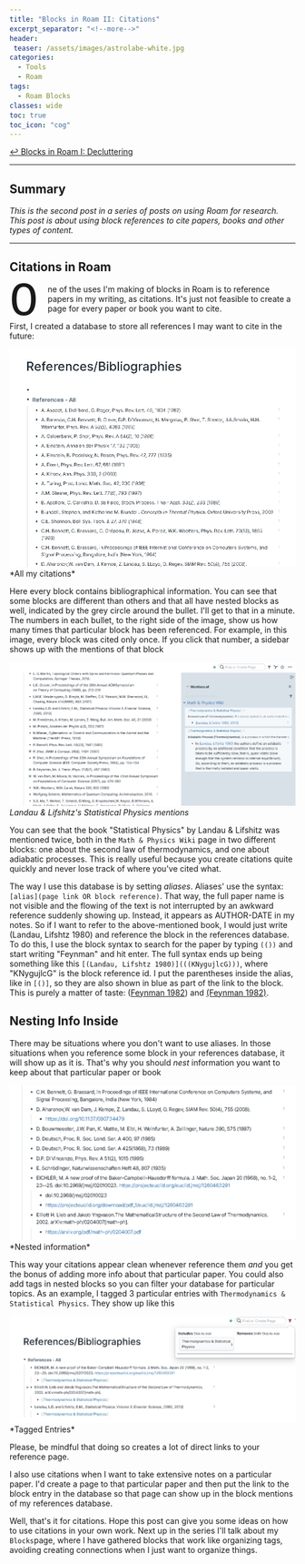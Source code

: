 ```yaml
---
title: "Blocks in Roam II: Citations"
excerpt_separator: "<!--more-->"
header: 
 teaser: /assets/images/astrolabe-white.jpg
categories:
  - Tools
  - Roam
tags:
  - Roam Blocks
classes: wide
toc: true
toc_icon: "cog"
---
```


[↩ Blocks in Roam I: Decluttering](https://costarichard.github.io/tools/roam/roam-blocks/)

---
## Summary


*This is the second post in a series of posts on using Roam for research. This post is about using block references to cite papers, books and other types of content.*

---


## Citations in Roam


<p><span style="float: left; width: 0.8em; font-size: 600%; font-family: Georgia, courier; line-height: 75%;">O</span>ne of the uses I'm making of blocks in Roam is to reference papers in my writing, as citations. It's just not feasible to create a page for every paper or book you want to cite.</p>


First, I created a database to store all references I may want to cite in the future:


<img src="/assets/images/roam-citations/references.png" width="600" class="center">
*All my citations*


Here every block contains bibliographical information. You can see that some blocks are different than others and that all have nested blocks as well, indicated by the grey circle around the bullet. I'll get to that in a minute. The numbers in each bullet, to the right side of the image, show us how many times that particular block has been referenced. For example, in this image, every block was cited only once. If you click that number, a sidebar shows up with the mentions of that block

![](/assets/images/roam-citations/mentions.png)
*Landau & Lifshitz's Statistical Physics mentions*

You can see that the book "Statistical Physics" by Landau & Lifshitz was mentioned twice, both in the `Math & Physics Wiki` page in two different blocks: one about the second law of thermodynamics, and one about adiabatic processes. This is really useful because you create citations quite quickly and never lose track of where you've cited what.

The way I use this database is by setting *aliases*. Aliases' use the syntax: `[alias](page link OR block reference)`. That way, the full paper name is not visible and the flowing of the text is not interrupted by an awkward reference suddenly showing up. Instead, it appears as AUTHOR-DATE in my notes.  So if I want to refer to the above-mentioned book, I would just write (Landau, Lifshtz 1980) and reference the block in the references database. To do this, I use the block syntax to search for the paper by typing `(())` and start writing "Feynman" and hit enter. The full syntax ends up being something like this `[(Landau, Lifshtz 1980)](((KNygujlcG)))`, where "KNygujlcG" is the block reference id. I put the parentheses inside the alias, like in `[()]`, so they are also shown in blue as part of the link to the block. This is purely a matter of taste: ([Feynman 1982](https://link.springer.com/article/10.1007/BF02650179)) and [(Feynman 1982)](https://link.springer.com/article/10.1007/BF02650179).

## Nesting Info Inside

There may be situations where you don't want to use aliases. In those situations when you reference some block in your references database, it will show up as it is. That's why you should *nest* information you want to keep about that particular paper or book 

<img src="/assets/images/roam-citations/nested.png" width="600" class="center">
*Nested information*

This way your citations appear clean whenever reference them *and* you get the bonus of adding more info about that particular paper. You could also add tags in nested blocks so you can filter your database for particular topics. As an example, I tagged 3 particular entries with `Thermodynamics & Statistical Physics`. They show up like this

<img src="/assets/images/roam-citations/nested2.png" width="600" class="center">
*Tagged Entries*

Please, be mindful that doing so creates a lot of direct links to your reference page. 

I also use citations when I want to take extensive notes on a particular paper. I'd create a page to that particular paper and then put the link to the block entry in the database so that page can show up in the block mentions of my references database.

Well, that's it for citations. Hope this post can give you some ideas on how to use citations in your own work. Next up in the series I'll talk about my `Blocks`page, where I have gathered blocks that work like organizing tags, avoiding creating connections when I just want to organize things.
